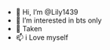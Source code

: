 - 👋 Hi, I’m @Lily1439
- 👀 I’m interested in bts only
- 💞️ Taken
- 📫 i Love myself 

<!---
Lily1439/Lily1439 is a ✨ special ✨ repository because its `README.md` (this file) appears on your GitHub profile.
You can click the Preview link to take a look at your changes.
--->
